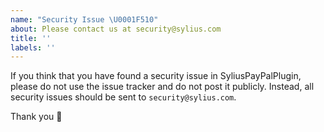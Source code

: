 ```yaml
---
name: "Security Issue \U0001F510"
about: Please contact us at security@sylius.com
title: ''
labels: ''
---
```


If you think that you have found a security issue in SyliusPayPalPlugin, please do not use the issue tracker
and do not post it publicly. Instead, all security issues should be sent to `security@sylius.com`.

Thank you 🎉
